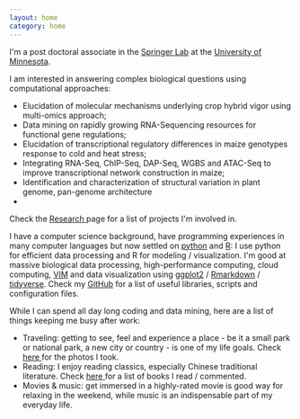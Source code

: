 ```yaml
---
layout: home
category: home
---
```


I'm a post doctoral associate in the [Springer Lab](https://maizeumn.github.io) at the [University of Minnesota](https://twin-cities.umn.edu).

I am interested in answering complex biological questions using computational approaches:

  * Elucidation of molecular mechanisms underlying crop hybrid vigor using multi-omics approach; 
  * Data mining on rapidly growing RNA-Sequencing resources for functional gene regulations;
  * Elucidation of transcriptional regulatory differences in maize genotypes response to cold and heat stress; 
  * Integrating RNA-Seq, ChIP-Seq, DAP-Seq, WGBS and ATAC-Seq to improve transcriptional network construction in maize;
  * Identification and characterization of structural variation in plant genome, pan-genome architecture
  * 

   
Check the [Research <i class="fas fa-flask"></i>](/research) page for a list of projects I'm involved in.

I have a computer science background, have programming experiences in many computer languages but now settled on [python](https://www.python.org) and [R](https://cran.r-project.org): I use python for efficient data processing and R for modeling / visualization. I'm good at massive biological data processing, high-performance computing, cloud computing, [VIM](https://www.vim.org) and data visualization using [ggplot2](https://ggplot2.tidyverse.org) / [Rmarkdown](https://rmarkdown.rstudio.com) /  [tidyverse](https://www.tidyverse.org). Check my [GitHub](https://github.com/orionzhou) for a list of useful libraries, scripts and configuration files.

While I can spend all day long coding and data mining, here are a list of things keeping me busy after work:

  * Traveling: getting to see, feel and experience a place - be it a small park or national park, a new city or country - is one of my life goals. Check [here <i class="fas fa-images"></i>](/) for the photos I took.
  * Reading: I enjoy reading classics, especially Chinese traditional literature. Check [here <i class="fas fa-globe"></i>](https://www.douban.com/people/Genius1986/) for a list of books I read / commented.
  * Movies & music: get immersed in a highly-rated movie is good way for relaxing in the weekend, while music is an indispensable part of my everyday life.



